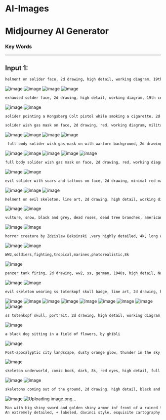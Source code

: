 # AI-Images

# Midjourney AI Generator

### Key Words

---

## Input 1:

```bash
helment on solider face, 2d drawing, high detail, working diagram, 19th century, red eyes, ww2, world war 2, detailed working diagram, combat
```
![image](https://user-images.githubusercontent.com/45083490/188250470-49f45e61-ee07-48e0-9939-323750bd33d1.png)
![image](https://user-images.githubusercontent.com/45083490/188250516-65cc6c27-0922-4dfe-ae76-3b88adab2e1e.png)
![image](https://user-images.githubusercontent.com/45083490/188250592-cc7af5c3-8969-49c4-ad02-6125fb324f41.png)
![image](https://user-images.githubusercontent.com/45083490/188250818-18e31f4b-e3c2-46de-8305-9b5ca8b7b7a6.png)

```bash
exhaused solder face, 2d drawing, high detail, working diagram, 19th century, red eyes, ww2, world war 2, detailed working diagram, combat uniform, ss, military insignia, insignia, glit metal, german military uniform
```
![image](https://user-images.githubusercontent.com/45083490/188250879-443545f9-c899-4f03-a9e3-5577d300bb0e.png)
![image](https://user-images.githubusercontent.com/45083490/188250936-d389c028-6736-41f1-8d85-9bdb0d457250.png)


```bash
solider pointing a Kongsberg Colt pistol while smoking a cigarette, 2d drawing, red, working diagram, blueprint,  military, insignia, rank, combat uniform, ss, high details, ww2, world war 2, helment, 1940s
```

```bash
solider wish gas mask on face, 2d drawing, red, working diagram, military, insignia, rank, combat uniform, ss, high details, ww2, world war 2, helment, 1940s, tired, exhaused
```
![image](https://user-images.githubusercontent.com/45083490/188251499-96b27157-004d-4624-b81a-c350637c00ab.png)
![image](https://user-images.githubusercontent.com/45083490/188251584-a6f64ce2-0a63-48a4-87db-1a871967f8f1.png)
![image](https://user-images.githubusercontent.com/45083490/188251628-c326ec86-7e94-4571-9749-bf58961f4524.png)
![image](https://user-images.githubusercontent.com/45083490/188251660-cb178f42-e0bc-43be-b494-1cfa5e3928c6.png)


```bash
 full body solider wish gas mask on with wartorn background, 2d drawing, minimal red marks, working diagram, military, insignia, rank, combat uniform, ss, high details, ww2, world war 2, helment, 1940s
```
![image](https://user-images.githubusercontent.com/45083490/188252273-a0d14590-186a-4bf7-847b-75d5ca725a67.png)
![image](https://user-images.githubusercontent.com/45083490/188252293-3da09cd8-64fa-4d39-9ddc-463a7abdb9ea.png)
![image](https://user-images.githubusercontent.com/45083490/188252315-35a8f6fb-e7da-48b7-ad57-52b5c1ded2c5.png)
![image](https://user-images.githubusercontent.com/45083490/188252356-8a4d6f45-02b0-4f51-b924-c9f4ea1f86fa.png)
![image](https://user-images.githubusercontent.com/45083490/188252370-ccbaac01-1179-423c-9e8e-2f2799bf85f6.png)


```bash
full body solider wish gas mask on face, 2d drawing, red, working diagram, military, insignia, rank, combat uniform, ss, high details, ww2, world war 2, helment, 1940s, wartorn background
```
![image](https://user-images.githubusercontent.com/45083490/188252478-270d5a10-4b40-42b0-afc9-2fefcd79c201.png)
![image](https://user-images.githubusercontent.com/45083490/188252487-dd8df1b3-18b4-47d4-8560-d9c2e7767cc4.png)

```bash
evil solider with scars and tattoos on face, 2d drawing, minimal red marks, gold insignia, gold marks, evil eyes, working diagram, military, insignia, rank, combat uniform, ss, high details, ww2, world war 2, helment, 1940s
```
![image](https://user-images.githubusercontent.com/45083490/188252860-5b2a911d-585e-4604-bf52-e3bff0aeb7de.png)
![image](https://user-images.githubusercontent.com/45083490/188252862-eec46954-c4da-498c-9263-bc0d9dd4bac0.png)
![image](https://user-images.githubusercontent.com/45083490/188252865-2585c3cf-7f1e-46e7-b9b9-c29495f6cfe3.png)

```bash
helment on evil skeleton, line art, 2d drawing, high detail, working diagram, 19th century, red eyes, ww2, world war 2, detailed working diagram, insignia, rank, military, color
```
![image](https://user-images.githubusercontent.com/45083490/188295742-016098a2-bb8e-4702-9765-4fa19a4d10fd.png)
![image](https://user-images.githubusercontent.com/45083490/188295777-414911d8-4038-4f5f-9a39-5e82aa43ea46.png)

```bash
vulture, snow, black and grey, dead roses, dead tree branches, american tradition tattoo style
```
![image](https://user-images.githubusercontent.com/45083490/188295815-4558df37-1daa-49f9-8ad8-983dfa5f7da2.png)
![image](https://user-images.githubusercontent.com/45083490/188296067-09ca9e13-841f-4116-afa1-a7b35c22c659.png)



```bash
horror creature by Zdzislaw Beksinski ,very highly detailed, 4k, long arms, undead, vascular, bone spikes, crawling, surrounded by death, ravens
```
![image](https://user-images.githubusercontent.com/45083490/188302831-065216e4-8b30-4bc2-9dba-aa3a984ae82b.png)
![image](https://user-images.githubusercontent.com/45083490/188296023-bd4bd481-f7f3-496f-93d3-6c46a69cabbf.png)


```bash
WW2,soldiers,fighting,tropical,marines,photorealistic,8k
```
![image](https://user-images.githubusercontent.com/45083490/188302875-4d64d33d-1fac-4e33-a717-d8314d4b5b9e.png)

```bash
panzer tank firing, 2d drawing, ww2, ss, german, 1940s, high detail, National Socialist German Workers Party, red marks
```
![image](https://user-images.githubusercontent.com/45083490/188302892-6af9eaa3-e5d4-4d97-95ca-d946711a032d.png)
![image](https://user-images.githubusercontent.com/45083490/188303191-5c88210c-1f7a-4153-ade5-ac6d871d5f4a.png)

```bash
evil skeleton wearing ss totenkopf skull badge, line art, 2d drawing, high detail, working diagram, 19th century, red eyes, ww2, world war 2, detailed, working diagram, insignia, rank, military, gold insignia, medals
```
![image](https://user-images.githubusercontent.com/45083490/188303210-a866bb07-2e64-4dd1-b0b1-9f131a67a729.png)
![image](https://user-images.githubusercontent.com/45083490/188303215-d9296654-9cf1-4702-95a7-21082b8c6761.png)
![image](https://user-images.githubusercontent.com/45083490/188303217-fe336ca9-c428-4652-bb70-f551d2e42ec2.png)
![image](https://user-images.githubusercontent.com/45083490/188303222-42f98d2d-d68a-4412-bb6b-570b57ba8da9.png)
![image](https://user-images.githubusercontent.com/45083490/188303268-f121be39-e539-43b0-b532-0b2b16c1a4e4.png)
![image](https://user-images.githubusercontent.com/45083490/188303358-ba5f4f2b-6d52-42fd-b95b-09c7eb43bcb6.png)
![image](https://user-images.githubusercontent.com/45083490/188303554-a49464be-d984-46d1-882d-d65678d6118c.png)
![image](https://user-images.githubusercontent.com/45083490/188303573-901b3da7-f68b-4f56-8ac5-4ef953b6f06d.png)
![image](https://user-images.githubusercontent.com/45083490/188303674-cb907e7b-d52b-4ca6-85f4-ab965de61832.png)


```bash
ss totenkopf skull, portrait, 2d drawing, high detail, working diagram, 19th century, red eyes, ww2, world war 2, detailed, working diagram, insignia, rank, military, gold insignia, medals
```
![image](https://user-images.githubusercontent.com/45083490/188304148-675e1c2b-956d-4180-80e2-f305455c5484.png)


```bash
a black dog sitting in a field of flowers, by ghibli
```
![image](https://user-images.githubusercontent.com/45083490/188304157-b520d595-4875-4d9e-80e2-0a2bbdb887b4.png)

```bash
Post-apocalyptic city landscape, dusty orange glow, thunder in the sky, hyper realistic, 4k
```
![image](https://user-images.githubusercontent.com/45083490/188311168-9330510f-7f28-45ce-a1da-0b5f320a9296.png)

```bash
skeleton underworld, comic book, dark, 8k, red eyes, high detail, full body, transparent background, shirt design
```
![image](https://user-images.githubusercontent.com/45083490/188311261-e79f8b27-192f-48b1-8c8f-8fbb7b9bfd52.png)
![image](https://user-images.githubusercontent.com/45083490/188312207-1d7048f8-0095-4d36-92a2-cc46e6b10ceb.png)


```bash
skeletons coming out of the ground, 2d drawing, high detail, black and grey, red and gold, psychedelic illustration
```
![image](https://user-images.githubusercontent.com/45083490/188312404-9cb10d18-cba1-4705-9a7a-a3ad81a5e449.png)
![Uploading image.png…]()

```bash
Man with big shiny sword and golden shiny armor inf front of a ruined temple, cinematic lightning, Hyperdetailed
An extremely detailed, + labeled, davinci style, exquisite cartography map of the lake of constance

```
